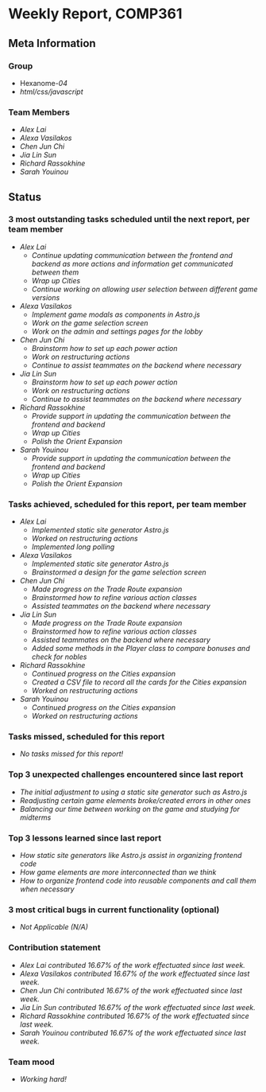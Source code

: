 # Weekly Report, COMP361

## Meta Information

### Group

 * Hexanome-*04*
 * *html/css/javascript*

### Team Members

 * *Alex Lai*
 * *Alexa Vasilakos*
 * *Chen Jun Chi*
 * *Jia Lin Sun*
 * *Richard Rassokhine*
 * *Sarah Youinou*

## Status

### 3 most outstanding tasks scheduled until the next report, per team member

 * *Alex Lai*
   * *Continue updating communication between the frontend and backend as more actions and information get communicated between them*
   * *Wrap up Cities*
   * *Continue working on allowing user selection between different game versions*
 * *Alexa Vasilakos*
   * *Implement game modals as components in Astro.js*
   * *Work on the game selection screen*
   * *Work on the admin and settings pages for the lobby*
 * *Chen Jun Chi*
   * *Brainstorm how to set up each power action*
   * *Work on restructuring actions*
   * *Continue to assist teammates on the backend where necessary*
 * *Jia Lin Sun*
   * *Brainstorm how to set up each power action*
   * *Work on restructuring actions*
   * *Continue to assist teammates on the backend where necessary*
 * *Richard Rassokhine*
   * *Provide support in updating the communication between the frontend and backend*
   * *Wrap up Cities*
   * *Polish the Orient Expansion*
 * *Sarah Youinou*
   * *Provide support in updating the communication between the frontend and backend*
   * *Wrap up Cities*
   * *Polish the Orient Expansion*


### Tasks achieved, scheduled for this report, per team member

 * *Alex Lai*
   * *Implemented static site generator Astro.js*
   * *Worked on restructuring actions*
   * *Implemented long polling*
 * *Alexa Vasilakos*
   * *Implemented static site generator Astro.js*
   * *Brainstormed a design for the game selection screen*
 * *Chen Jun Chi*
   * *Made progress on the Trade Route expansion*
   * *Brainstormed how to refine various action classes*
   * *Assisted teammates on the backend where necessary*
 * *Jia Lin Sun*
   * *Made progress on the Trade Route expansion*
   * *Brainstormed how to refine various action classes*
   * *Assisted teammates on the backend where necessary*
   * *Added some methods in the Player class to compare bonuses and check for nobles*
 * *Richard Rassokhine*
   * *Continued progress on the Cities expansion*
   * *Created a CSV file to record all the cards for the Cities expansion*
   * *Worked on restructuring actions*
 * *Sarah Youinou*
   * *Continued progress on the Cities expansion*
   * *Worked on restructuring actions*



### Tasks missed, scheduled for this report

 * *No tasks missed for this report!*

### Top 3 unexpected challenges encountered since last report

 * *The initial adjustment to using a static site generator such as Astro.js*
 * *Readjusting certain game elements broke/created errors in other ones*
 * *Balancing our time between working on the game and studying for midterms*

### Top 3 lessons learned since last report

 * *How static site generators like Astro.js assist in organizing frontend code*
 * *How game elements are more interconnected than we think*
 * *How to organize frontend code into reusable components and call them when necessary*

### 3 most critical bugs in current functionality (optional)

 * *Not Applicable (N/A)*

### Contribution statement

 * *Alex Lai contributed 16.67% of the work effectuated since last week.*
 * *Alexa Vasilakos contributed 16.67% of the work effectuated since last week.*
 * *Chen Jun Chi contributed 16.67% of the work effectuated since last week.*
 * *Jia Lin Sun contributed 16.67% of the work effectuated since last week.*
 * *Richard Rassokhine contributed 16.67% of the work effectuated since last week.*
 * *Sarah Youinou contributed 16.67% of the work effectuated since last week.*

### Team mood

 * *Working hard!*
